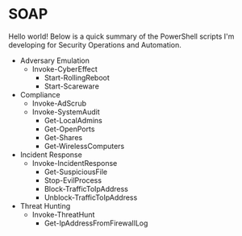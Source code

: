 # SOAP

Hello world! Below is a quick summary of the PowerShell scripts I'm developing for Security Operations and Automation.

* Adversary Emulation
  * Invoke-CyberEffect
    * Start-RollingReboot
    * Start-Scareware
* Compliance
  * Invoke-AdScrub
  * Invoke-SystemAudit
    * Get-LocalAdmins
    * Get-OpenPorts
    * Get-Shares
    * Get-WirelessComputers
* Incident Response
  * Invoke-IncidentResponse
    * Get-SuspiciousFile 
    * Stop-EvilProcess
    * Block-TrafficToIpAddress
    * Unblock-TrafficToIpAddress
* Threat Hunting
  * Invoke-ThreatHunt
    * Get-IpAddressFromFirewallLog  

